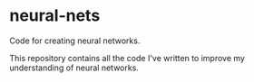 # neural-nets
Code for creating neural networks.

This repository contains all the code I've written to improve my understanding of neural networks.
